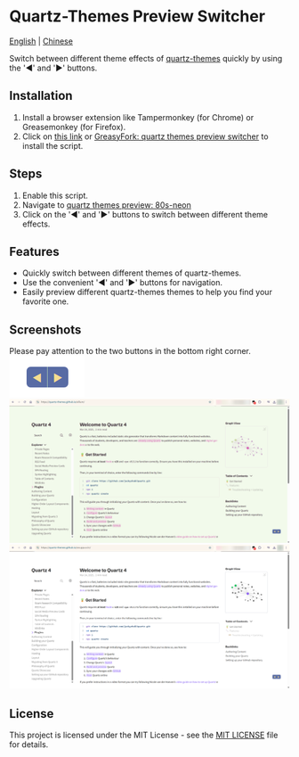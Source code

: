# Quartz-Themes Preview Switcher

[English](README.md) | [Chinese](README.zh_CN.md)

Switch between different theme effects of [quartz-themes](https://github.com/saberzero1/quartz-themes/tree/master) quickly by using the '◀' and '▶' buttons.

## Installation

1. Install a browser extension like Tampermonkey (for Chrome) or Greasemonkey (for Firefox).
2. Click on [this link](https://github.com/Tuscan-blue/quartz-themes-preview-switcher/raw/refs/heads/main/quartz-themes-preview-switcher.user.js) or [GreasyFork: quartz themes preview switcher](https://greasyfork.org/en/scripts/531094-quartz-themes-preview-switcher) to install the script.

## Steps

1. Enable this script.
2. Navigate to [quartz themes preview: 80s-neon](https://quartz-themes.github.io/80s-neon)
3. Click on the '◀' and '▶' buttons to switch between different theme effects.

## Features

- Quickly switch between different themes of quartz-themes.
- Use the convenient '◀' and '▶' buttons for navigation.
- Easily preview different quartz-themes themes to help you find your favorite one.

## Screenshots

Please pay attention to the two buttons in the bottom right corner.
![buttons](./screenshots/buttons.png)
![Screenshot 1](./screenshots/screenshot1.png)
![Screenshot 2](./screenshots/screenshot2.png)

## License

This project is licensed under the MIT License - see the [MIT LICENSE](LICENSE) file for details.